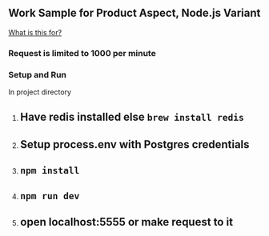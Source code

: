 Work Sample for Product Aspect, Node.js Variant
---

[What is this for?](https://github.com/EQWorks/work-samples#what-is-this)

### Request is limited to 1000 per minute

### Setup and Run
In project directory
1. ## Have redis installed else `brew install redis`
2. ## Setup process.env with Postgres credentials
3. ## `npm install`
4. ## `npm run dev`
5. ## open localhost:5555 or make request to it